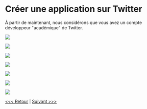 # Créer une application sur Twitter

À partir de maintenant, nous considérons que vous avez un compte développeur "académique" de Twitter.

![](img/01.png)

![](img/02.png)

![](img/03.png)

![](img/04.png)

![](img/05.png)

![](img/06.png)

![](img/07.png)
















[<<< Retour](03InstallationTwarc.md) | [Suivant >>>](05PremiereRequeteAvecTwarc.md)

